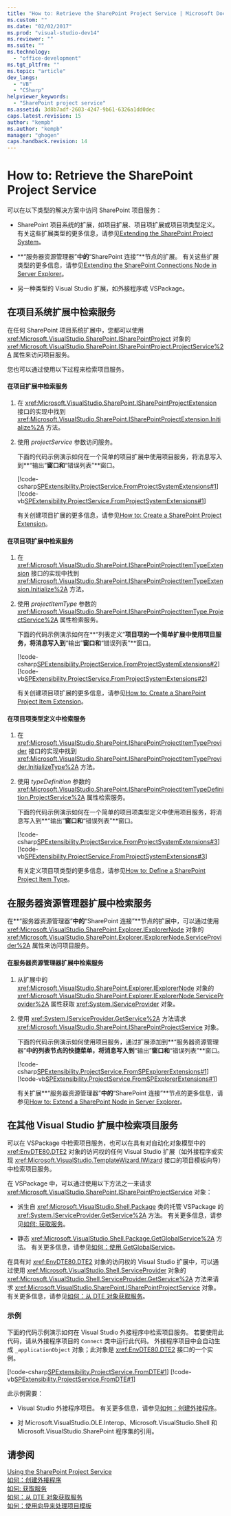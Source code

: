 ```yaml
---
title: "How to: Retrieve the SharePoint Project Service | Microsoft Docs"
ms.custom: ""
ms.date: "02/02/2017"
ms.prod: "visual-studio-dev14"
ms.reviewer: ""
ms.suite: ""
ms.technology: 
  - "office-development"
ms.tgt_pltfrm: ""
ms.topic: "article"
dev_langs: 
  - "VB"
  - "CSharp"
helpviewer_keywords: 
  - "SharePoint project service"
ms.assetid: 3d8b7adf-2603-4247-9b61-6326a1dd0dec
caps.latest.revision: 15
author: "kempb"
ms.author: "kempb"
manager: "ghogen"
caps.handback.revision: 14
---
```

# How to: Retrieve the SharePoint Project Service
  可以在以下类型的解决方案中访问 SharePoint 项目服务：  
  
-   SharePoint 项目系统的扩展，如项目扩展、项目项扩展或项目项类型定义。  有关这些扩展类型的更多信息，请参见[Extending the SharePoint Project System](../sharepoint/extending-the-sharepoint-project-system.md)。  
  
-   **“服务器资源管理器”**中的**“SharePoint 连接”**节点的扩展。  有关这些扩展类型的更多信息，请参见[Extending the SharePoint Connections Node in Server Explorer](../sharepoint/extending-the-sharepoint-connections-node-in-server-explorer.md)。  
  
-   另一种类型的 Visual Studio 扩展，如外接程序或 VSPackage。  
  
## 在项目系统扩展中检索服务  
 在任何 SharePoint 项目系统扩展中，您都可以使用 <xref:Microsoft.VisualStudio.SharePoint.ISharePointProject> 对象的 <xref:Microsoft.VisualStudio.SharePoint.ISharePointProject.ProjectService%2A> 属性来访问项目服务。  
  
 您也可以通过使用以下过程来检索项目服务。  
  
#### 在项目扩展中检索服务  
  
1.  在 <xref:Microsoft.VisualStudio.SharePoint.ISharePointProjectExtension> 接口的实现中找到 <xref:Microsoft.VisualStudio.SharePoint.ISharePointProjectExtension.Initialize%2A> 方法。  
  
2.  使用 *projectService* 参数访问服务。  
  
     下面的代码示例演示如何在一个简单的项目扩展中使用项目服务，将消息写入到**“输出”**窗口和**“错误列表”**窗口。  
  
     [!code-csharp[SPExtensibility.ProjectService.FromProjectSystemExtensions#1](../snippets/csharp/VS_Snippets_OfficeSP/spextensibility.projectservice.fromprojectsystemextensions/cs/extension/extension.cs#1)]
     [!code-vb[SPExtensibility.ProjectService.FromProjectSystemExtensions#1](../snippets/visualbasic/VS_Snippets_OfficeSP/spextensibility.projectservice.fromprojectsystemextensions/vb/extension/extension.vb#1)]  
  
     有关创建项目扩展的更多信息，请参见[How to: Create a SharePoint Project Extension](../sharepoint/how-to-create-a-sharepoint-project-extension.md)。  
  
#### 在项目项扩展中检索服务  
  
1.  在 <xref:Microsoft.VisualStudio.SharePoint.ISharePointProjectItemTypeExtension> 接口的实现中找到 <xref:Microsoft.VisualStudio.SharePoint.ISharePointProjectItemTypeExtension.Initialize%2A> 方法。  
  
2.  使用 *projectItemType* 参数的 <xref:Microsoft.VisualStudio.SharePoint.ISharePointProjectItemType.ProjectService%2A> 属性检索服务。  
  
     下面的代码示例演示如何在**“列表定义”**项目项的一个简单扩展中使用项目服务，将消息写入到**“输出”**窗口和**“错误列表”**窗口。  
  
     [!code-csharp[SPExtensibility.ProjectService.FromProjectSystemExtensions#2](../snippets/csharp/VS_Snippets_OfficeSP/spextensibility.projectservice.fromprojectsystemextensions/cs/extension/extension.cs#2)]
     [!code-vb[SPExtensibility.ProjectService.FromProjectSystemExtensions#2](../snippets/visualbasic/VS_Snippets_OfficeSP/spextensibility.projectservice.fromprojectsystemextensions/vb/extension/extension.vb#2)]  
  
     有关创建项目项扩展的更多信息，请参见[How to: Create a SharePoint Project Item Extension](../sharepoint/how-to-create-a-sharepoint-project-item-extension.md)。  
  
#### 在项目项类型定义中检索服务  
  
1.  在 <xref:Microsoft.VisualStudio.SharePoint.ISharePointProjectItemTypeProvider> 接口的实现中找到 <xref:Microsoft.VisualStudio.SharePoint.ISharePointProjectItemTypeProvider.InitializeType%2A> 方法。  
  
2.  使用 *typeDefinition* 参数的 <xref:Microsoft.VisualStudio.SharePoint.ISharePointProjectItemTypeDefinition.ProjectService%2A> 属性检索服务。  
  
     下面的代码示例演示如何在一个简单的项目项类型定义中使用项目服务，将消息写入到**“输出”**窗口和**“错误列表”**窗口。  
  
     [!code-csharp[SPExtensibility.ProjectService.FromProjectSystemExtensions#3](../snippets/csharp/VS_Snippets_OfficeSP/spextensibility.projectservice.fromprojectsystemextensions/cs/extension/extension.cs#3)]
     [!code-vb[SPExtensibility.ProjectService.FromProjectSystemExtensions#3](../snippets/visualbasic/VS_Snippets_OfficeSP/spextensibility.projectservice.fromprojectsystemextensions/vb/extension/extension.vb#3)]  
  
     有关定义项目项类型的更多信息，请参见[How to: Define a SharePoint Project Item Type](../sharepoint/how-to-define-a-sharepoint-project-item-type.md)。  
  
## 在服务器资源管理器扩展中检索服务  
 在**“服务器资源管理器”**中的**“SharePoint 连接”**节点的扩展中，可以通过使用 <xref:Microsoft.VisualStudio.SharePoint.Explorer.IExplorerNode> 对象的 <xref:Microsoft.VisualStudio.SharePoint.Explorer.IExplorerNode.ServiceProvider%2A> 属性来访问项目服务。  
  
#### 在服务器资源管理器扩展中检索服务  
  
1.  从扩展中的 <xref:Microsoft.VisualStudio.SharePoint.Explorer.IExplorerNode> 对象的 <xref:Microsoft.VisualStudio.SharePoint.Explorer.IExplorerNode.ServiceProvider%2A> 属性获取 <xref:System.IServiceProvider> 对象。  
  
2.  使用 <xref:System.IServiceProvider.GetService%2A> 方法请求 <xref:Microsoft.VisualStudio.SharePoint.ISharePointProjectService> 对象。  
  
     下面的代码示例演示如何使用项目服务，通过扩展添加到**“服务器资源管理器”**中的列表节点的快捷菜单，将消息写入到**“输出”**窗口和**“错误列表”**窗口。  
  
     [!code-csharp[SPExtensibility.ProjectService.FromSPExplorerExtensions#1](../snippets/csharp/VS_Snippets_OfficeSP/spextensibility.projectservice.fromspexplorerextensions/cs/extension/extension.cs#1)]
     [!code-vb[SPExtensibility.ProjectService.FromSPExplorerExtensions#1](../snippets/visualbasic/VS_Snippets_OfficeSP/spextensibility.projectservice.fromspexplorerextensions/vb/extension/extension.vb#1)]  
  
     有关扩展**“服务器资源管理器”**中的**“SharePoint 连接”**节点的更多信息，请参见[How to: Extend a SharePoint Node in Server Explorer](../sharepoint/how-to-extend-a-sharepoint-node-in-server-explorer.md)。  
  
## 在其他 Visual Studio 扩展中检索项目服务  
 可以在 VSPackage 中检索项目服务，也可以在具有对自动化对象模型中的 <xref:EnvDTE80.DTE2> 对象的访问权的任何 Visual Studio 扩展（如外接程序或实现 <xref:Microsoft.VisualStudio.TemplateWizard.IWizard> 接口的项目模板向导）中检索项目服务。  
  
 在 VSPackage 中，可以通过使用以下方法之一来请求 <xref:Microsoft.VisualStudio.SharePoint.ISharePointProjectService> 对象：  
  
-   派生自 <xref:Microsoft.VisualStudio.Shell.Package> 类的托管 VSPackage 的 <xref:System.IServiceProvider.GetService%2A> 方法。  有关更多信息，请参见[如何: 获取服务](../Topic/How%20to:%20Get%20a%20Service.md)。  
  
-   静态 <xref:Microsoft.VisualStudio.Shell.Package.GetGlobalService%2A> 方法。  有关更多信息，请参见[如何：使用 GetGlobalService](../Topic/How%20to:%20Use%20GetGlobalService.md)。  
  
 在具有对 <xref:EnvDTE80.DTE2> 对象的访问权的 Visual Studio 扩展中，可以通过使用 <xref:Microsoft.VisualStudio.Shell.ServiceProvider> 对象的 <xref:Microsoft.VisualStudio.Shell.ServiceProvider.GetService%2A> 方法来请求 <xref:Microsoft.VisualStudio.SharePoint.ISharePointProjectService> 对象。  有关更多信息，请参见[如何：从 DTE 对象获取服务](../Topic/How%20to:%20Get%20a%20Service%20from%20the%20DTE%20Object.md)。  
  
### 示例  
 下面的代码示例演示如何在 Visual Studio 外接程序中检索项目服务。  若要使用此代码，请从外接程序项目的 `Connect` 类中运行此代码。  外接程序项目中会自动生成 `_applicationObject` 对象；此对象是 <xref:EnvDTE80.DTE2> 接口的一个实例。  
  
 [!code-csharp[SPExtensibility.ProjectService.FromDTE#1](../snippets/csharp/VS_Snippets_OfficeSP/spextensibility.projectservice.fromdte/cs/connect.cs#1)]
 [!code-vb[SPExtensibility.ProjectService.FromDTE#1](../snippets/visualbasic/VS_Snippets_OfficeSP/spextensibility.projectservice.fromdte/vb/connect.vb#1)]  
  
 此示例需要：  
  
-   Visual Studio 外接程序项目。  有关更多信息，请参见[如何：创建外接程序](../Topic/How%20to:%20Create%20an%20Add-In.md)。  
  
-   对 Microsoft.VisualStudio.OLE.Interop、Microsoft.VisualStudio.Shell 和 Microsoft.VisualStudio.SharePoint 程序集的引用。  
  
## 请参阅  
 [Using the SharePoint Project Service](../sharepoint/using-the-sharepoint-project-service.md)   
 [如何：创建外接程序](../Topic/How%20to:%20Create%20an%20Add-In.md)   
 [如何: 获取服务](../Topic/How%20to:%20Get%20a%20Service.md)   
 [如何：从 DTE 对象获取服务](../Topic/How%20to:%20Get%20a%20Service%20from%20the%20DTE%20Object.md)   
 [如何：使用向导来处理项目模板](../Topic/How%20to:%20Use%20Wizards%20with%20Project%20Templates.md)  
  
  